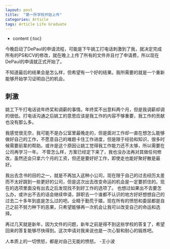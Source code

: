 ```yaml
---
layout: post
title:  "第一所学校开始上传"
categories: Article
tags: Article Life Graduate
---
```


* content
{:toc}

今晚启动了DePaul的申请流程，可能是下午姚工打电话刺激到了我，就决定完成所有的PS和CV的修改，就在晚上上传了所有的文件并且付了申请费，所以现在DePaul的申请就正式开始了。

不知道最后的结果会是怎么样，但希望有一个好的结果。我所需要的就是一个重新能够开始学习证明自己的机会。

## 刺激

姚工下午打电话说年终奖和调薪的事情。年终奖不出意料两个月，但是我调薪却调的很低。打电话沟通之后姚工的意思应该是我工作的内容不够重要，我工作的贡献也没有那么多。

我感觉很无奈，我可能不是办公室里最晚走的，但是面对工作却一直在想怎么能够做好自己的工作，不愿意自己的难题卡住工作进度，但是限于经验和知识，很多时候需要前辈的帮助。或许是这个原因让姚工觉得我工作能力还不太够，所以需要在公司再学习一年。
不管怎么样，方案已经定下来了，我也没办法再对其做任何修改，虽然还会只拿六个月的工资，但还是要好好工作，即使走也能好聚好散是最好。

我出去念书的目的之一，就是不再加入这种小公司，现在限于自己的过去经历太差而不太好跳到一些更好的公司，但是这次出去改变命运的机会是一定要抓住的。现在的选项里面没有出去之后发现找不到好工作的选项了。
也想过如果出不去要怎么办，或许出不去的话会继续申请，辞职去一个谁都不认识的地方好好想想自己的过去二十多年到底是怎么过的吧。业精于勤荒于嬉，现在所有的愤怒和委屈都是自己之前不努力种下的恶果，只希望能够再一次机会让我可以改变自己的命运和选择。

再过几天就是新年，因为文件的问题，新年之前是得不到这些学校的答复了，希望回来的答复能够尽快得到。这次申请对我来说也是一次心智和耐心的锻炼吧。

人本质上的一切愤怒，都是对自己无能的愤怒。
-王小波















